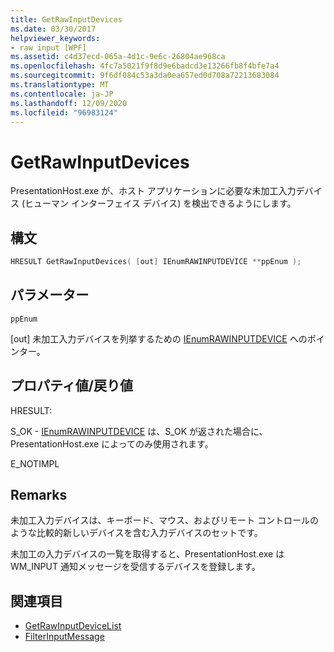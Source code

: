 ```yaml
---
title: GetRawInputDevices
ms.date: 03/30/2017
helpviewer_keywords:
- raw input [WPF]
ms.assetid: c4d37ecd-065a-4d1c-9e6c-26804ae968ca
ms.openlocfilehash: 4fc7a5021f9f8d9e6badcd3e13266fb8f4bfe7a4
ms.sourcegitcommit: 9f6df084c53a3da0ea657ed0d708a72213683084
ms.translationtype: MT
ms.contentlocale: ja-JP
ms.lasthandoff: 12/09/2020
ms.locfileid: "96983124"
---
```

# <a name="getrawinputdevices"></a>GetRawInputDevices
PresentationHost.exe が、ホスト アプリケーションに必要な未加工入力デバイス (ヒューマン インターフェイス デバイス) を検出できるようにします。  
  
## <a name="syntax"></a>構文  
  
```cpp  
HRESULT GetRawInputDevices( [out] IEnumRAWINPUTDEVICE **ppEnum );  
```  
  
## <a name="parameters"></a>パラメーター  
 `ppEnum`  
  
 [out] 未加工入力デバイスを列挙するための [IEnumRAWINPUTDEVICE](ienumrawinputdevice.md) へのポインター。  
  
## <a name="property-valuereturn-value"></a>プロパティ値/戻り値  
 HRESULT:  
  
 S_OK - [IEnumRAWINPUTDEVICE](ienumrawinputdevice.md) は、S_OK が返された場合に、PresentationHost.exe によってのみ使用されます。  
  
 E_NOTIMPL  
  
## <a name="remarks"></a>Remarks  
 未加工入力デバイスは、キーボード、マウス、およびリモート コントロールのような比較的新しいデバイスを含む入力デバイスのセットです。  
  
 未加工の入力デバイスの一覧を取得すると、PresentationHost.exe は WM_INPUT 通知メッセージを受信するデバイスを登録します。  
  
## <a name="see-also"></a>関連項目

- [GetRawInputDeviceList](/windows/desktop/api/winuser/nf-winuser-getrawinputdevicelist)
- [FilterInputMessage](filterinputmessage.md)
